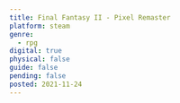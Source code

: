 ```yaml
---
title: Final Fantasy II - Pixel Remaster
platform: steam
genre:
  - rpg
digital: true
physical: false
guide: false
pending: false
posted: 2021-11-24
---
```

